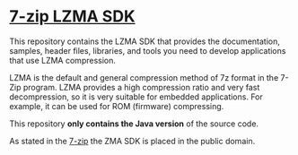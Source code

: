[7-zip LZMA SDK](http://7-zip.org/sdk.html)
==============

This repository contains the LZMA SDK that provides the documentation, samples, header files, libraries, and tools you need to develop applications that use LZMA compression.

LZMA is the default and general compression method of 7z format in the 7-Zip program. LZMA provides a high compression ratio and very fast decompression, so it is very suitable for embedded applications. For example, it can be used for ROM (firmware) compressing.

This repository **only contains the Java version** of the source code.

As stated in the [7-zip](http://7-zip.org/sdk.html) the ZMA SDK is placed in the public domain.